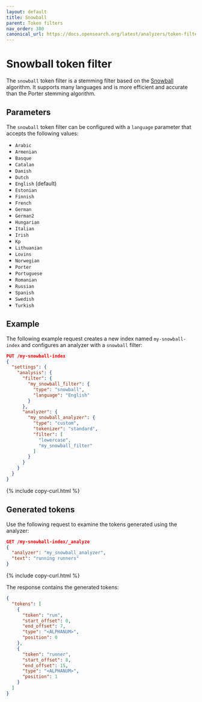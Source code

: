 ```yaml
---
layout: default
title: Snowball
parent: Token filters
nav_order: 380
canonical_url: https://docs.opensearch.org/latest/analyzers/token-filters/snowball/
---
```


# Snowball token filter

The `snowball` token filter is a stemming filter based on the [Snowball](https://snowballstem.org/) algorithm. It supports many languages and is more efficient and accurate than the Porter stemming algorithm.

## Parameters

The `snowball` token filter can be configured with a `language` parameter that accepts the following values:

- `Arabic`
- `Armenian`
- `Basque`
- `Catalan`
- `Danish`
- `Dutch`
- `English` (default)
- `Estonian`
- `Finnish`
- `French`
- `German`
- `German2` 
- `Hungarian`
- `Italian`
- `Irish`
- `Kp`
- `Lithuanian`
- `Lovins`
- `Norwegian`
- `Porter`
- `Portuguese`
- `Romanian`
- `Russian`
- `Spanish`
- `Swedish`
- `Turkish`

## Example

The following example request creates a new index named `my-snowball-index` and configures an analyzer with a `snowball` filter:

```json
PUT /my-snowball-index
{
  "settings": {
    "analysis": {
      "filter": {
        "my_snowball_filter": {
          "type": "snowball",
          "language": "English"
        }
      },
      "analyzer": {
        "my_snowball_analyzer": {
          "type": "custom",
          "tokenizer": "standard",
          "filter": [
            "lowercase",
            "my_snowball_filter"
          ]
        }
      }
    }
  }
}
```
{% include copy-curl.html %}

## Generated tokens

Use the following request to examine the tokens generated using the analyzer:

```json
GET /my-snowball-index/_analyze
{
  "analyzer": "my_snowball_analyzer",
  "text": "running runners"
}
```
{% include copy-curl.html %}

The response contains the generated tokens:

```json
{
  "tokens": [
    {
      "token": "run",
      "start_offset": 0,
      "end_offset": 7,
      "type": "<ALPHANUM>",
      "position": 0
    },
    {
      "token": "runner",
      "start_offset": 8,
      "end_offset": 15,
      "type": "<ALPHANUM>",
      "position": 1
    }
  ]
}
```